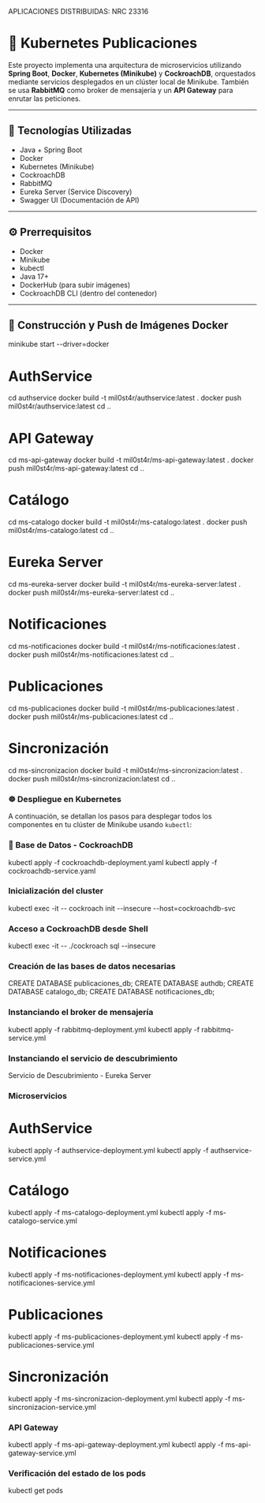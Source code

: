APLICACIONES DISTRIBUIDAS: NRC 23316

# 🧩 Kubernetes Publicaciones

Este proyecto implementa una arquitectura de microservicios utilizando **Spring Boot**, **Docker**, **Kubernetes (Minikube)** y **CockroachDB**, orquestados mediante servicios desplegados en un clúster local de Minikube. También se usa **RabbitMQ** como broker de mensajería y un **API Gateway** para enrutar las peticiones.

---

## 🚀 Tecnologías Utilizadas

- Java + Spring Boot
- Docker
- Kubernetes (Minikube)
- CockroachDB
- RabbitMQ
- Eureka Server (Service Discovery)
- Swagger UI (Documentación de API)

---

## ⚙️ Prerrequisitos

- Docker
- Minikube
- kubectl
- Java 17+
- DockerHub (para subir imágenes)
- CockroachDB CLI (dentro del contenedor)

---

## 🐳 Construcción y Push de Imágenes Docker

minikube start --driver=docker

# AuthService
cd authservice
docker build -t mil0st4r/authservice:latest .
docker push mil0st4r/authservice:latest
cd ..

# API Gateway
cd ms-api-gateway
docker build -t mil0st4r/ms-api-gateway:latest .
docker push mil0st4r/ms-api-gateway:latest
cd ..

# Catálogo
cd ms-catalogo
docker build -t mil0st4r/ms-catalogo:latest .
docker push mil0st4r/ms-catalogo:latest
cd ..

# Eureka Server
cd ms-eureka-server
docker build -t mil0st4r/ms-eureka-server:latest .
docker push mil0st4r/ms-eureka-server:latest
cd ..

# Notificaciones
cd ms-notificaciones
docker build -t mil0st4r/ms-notificaciones:latest .
docker push mil0st4r/ms-notificaciones:latest
cd ..

# Publicaciones
cd ms-publicaciones
docker build -t mil0st4r/ms-publicaciones:latest .
docker push mil0st4r/ms-publicaciones:latest
cd ..

# Sincronización
cd ms-sincronizacion
docker build -t mil0st4r/ms-sincronizacion:latest .
docker push mil0st4r/ms-sincronizacion:latest
cd ..

### ☸️ Despliegue en Kubernetes

A continuación, se detallan los pasos para desplegar todos los componentes en tu clúster de Minikube usando `kubectl`:

### 🐘 Base de Datos - CockroachDB

kubectl apply -f cockroachdb-deployment.yaml
kubectl apply -f cockroachdb-service.yaml

### Inicialización del cluster
kubectl exec -it <nombre-del-pod> -- cockroach init --insecure --host=cockroachdb-svc

### Acceso a CockroachDB desde Shell
kubectl exec -it <nombre-del-pod> -- ./cockroach sql --insecure

### Creación de las bases de datos necesarias
CREATE DATABASE publicaciones_db;
CREATE DATABASE authdb;
CREATE DATABASE catalogo_db;
CREATE DATABASE notificaciones_db;

### Instanciando el broker de mensajería
kubectl apply -f rabbitmq-deployment.yml
kubectl apply -f rabbitmq-service.yml

### Instanciando el servicio de descubrimiento
Servicio de Descubrimiento - Eureka Server

### Microservicios
# AuthService
kubectl apply -f authservice-deployment.yml
kubectl apply -f authservice-service.yml

# Catálogo
kubectl apply -f ms-catalogo-deployment.yml
kubectl apply -f ms-catalogo-service.yml

# Notificaciones
kubectl apply -f ms-notificaciones-deployment.yml
kubectl apply -f ms-notificaciones-service.yml

# Publicaciones
kubectl apply -f ms-publicaciones-deployment.yml
kubectl apply -f ms-publicaciones-service.yml

# Sincronización
kubectl apply -f ms-sincronizacion-deployment.yml
kubectl apply -f ms-sincronizacion-service.yml

### API Gateway
kubectl apply -f ms-api-gateway-deployment.yml
kubectl apply -f ms-api-gateway-service.yml

### Verificación del estado de los pods
kubectl get pods

